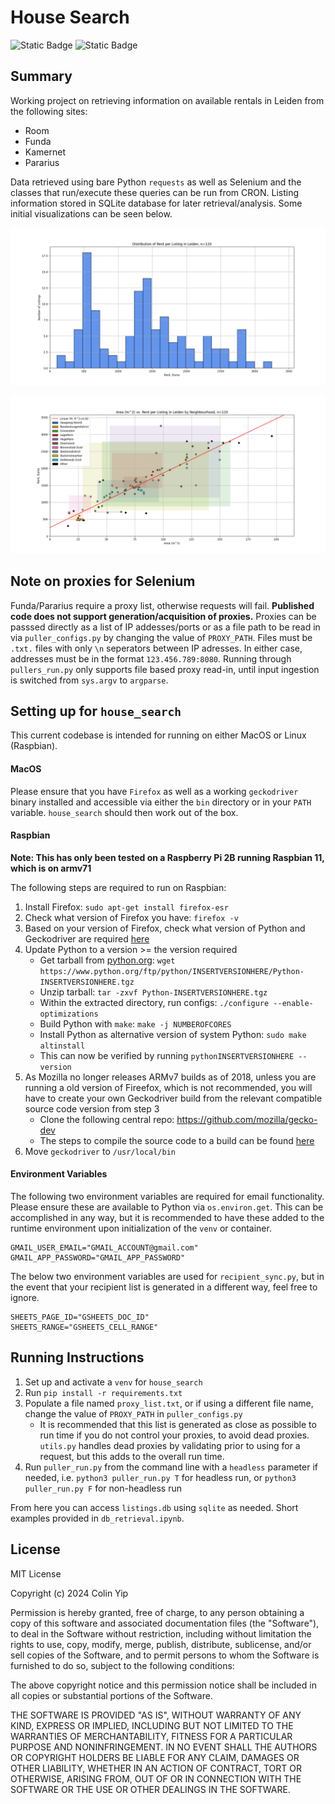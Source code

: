 # House Search

![Static Badge](https://img.shields.io/badge/code_style-black-black)
![Static Badge](https://img.shields.io/badge/license-MIT-8A2BE2)

## Summary
Working project on retrieving information on available rentals in Leiden from the following sites:
* Room
* Funda
* Kamernet
* Pararius


Data retrieved using bare Python `requests` as well as Selenium and the classes that run/execute these queries can be run from CRON. Listing information stored in SQLite database for later retrieval/analysis. Some initial visualizations can be seen below.

![hist](static/rent_distribution.png)

![lin_fit_by_nh_boxed](static/lin_fit_rent_area_by_nh_boxed.png)

## Note on proxies for Selenium
Funda/Pararius require a proxy list, otherwise requests will fail. **Published code does not support generation/acquisition of proxies.** Proxies can be passsed directly as a list of IP addesses/ports or as a file path to be read in via `puller_configs.py` by changing the value of `PROXY_PATH`. Files must be `.txt.` files with only `\n` seperators between IP adresses. In either case, addresses must be in the format `123.456.789:8080`. Running through `pullers_run.py` only supports file based proxy read-in, until input ingestion is switched from `sys.argv` to `argparse`.

## Setting up for `house_search`
This current codebase is intended for running on either MacOS or Linux (Raspbian). 

#### MacOS
Please ensure that you have `Firefox` as well as a working `geckodriver` binary installed and accessible via either the `bin` directory or in your `PATH` variable. `house_search` should then work out of the box.

#### Raspbian
**Note: This has only been tested on a Raspberry Pi 2B running Raspbian 11, which is on armv71**

The following steps are required to run on Raspbian:
1. Install Firefox: `sudo apt-get install firefox-esr`
2. Check what version of Firefox you have: `firefox -v`
3. Based on your version of Firefox, check what version of Python and Geckodriver are required [here](https://firefox-source-docs.mozilla.org/testing/geckodriver/Support.html)
4. Update Python to a version >= the version required
    - Get tarball from [python.org](python.org): `wget https://www.python.org/ftp/python/INSERTVERSIONHERE/Python-INSERTVERSIONHERE.tgz`
    - Unzip tarball: `tar -zxvf Python-INSERTVERSIONHERE.tgz`
    - Within the extracted directory, run configs: `./configure --enable-optimizations`
    - Build Python with `make`: `make -j NUMBEROFCORES`
    - Install Python as alternative version of system Python: `sudo make altinstall`
    - This can now be verified by running `pythonINSERTVERSIONHERE --version`
5. As Mozilla no longer releases ARMv7 builds as of 2018, unless you are running a old version of Fireefox, which is not recommended, you will have to create your own Geckodriver build from the relevant compatible source code version from step 3
    - Clone the following central repo: https://github.com/mozilla/gecko-dev
    - The steps to compile the source code to a build can be found [here](https://firefox-source-docs.mozilla.org/testing/geckodriver/ARM.html)
6. Move `geckodriver` to `/usr/local/bin`

#### Environment Variables
The following two environment variables are required for email functionality. Please ensure these are available to Python via `os.environ.get`. This can be accomplished in any way, but it is recommended to have these added to the runtime environment upon initialization of the `venv` or container.
```
GMAIL_USER_EMAIL="GMAIL_ACCOUNT@gmail.com"
GMAIL_APP_PASSWORD="GMAIL_APP_PASSWORD"
```

The below two environment variables are used for `recipient_sync.py`, but in the event that your recipient list is generated in a different way, feel free to ignore.
```
SHEETS_PAGE_ID="GSHEETS_DOC_ID"
SHEETS_RANGE="GSHEETS_CELL_RANGE"
```

## Running Instructions
1. Set up and activate a `venv` for `house_search`
2. Run `pip install -r requirements.txt`
3. Populate a file named `proxy_list.txt`, or if using a different file name, change the value of `PROXY_PATH` in `puller_configs.py`
    * It is recommended that this list is generated as close as possible to run time if you do not control your proxies, to avoid dead proxies. `utils.py` handles dead proxies by validating prior to using for a request, but this adds to the overall run time.
4. Run `puller_run.py` from the command line with a `headless` parameter if needed, i.e. `python3 puller_run.py T` for headless run, or `python3 puller_run.py F` for non-headless run

From here you can access `listings.db` using `sqlite` as needed. Short examples provided in `db_retrieval.ipynb`.

## License

MIT License 

Copyright (c) 2024 Colin Yip

Permission is hereby granted, free of charge, to any person obtaining a copy
of this software and associated documentation files (the "Software"), to deal
in the Software without restriction, including without limitation the rights
to use, copy, modify, merge, publish, distribute, sublicense, and/or sell
copies of the Software, and to permit persons to whom the Software is
furnished to do so, subject to the following conditions:

The above copyright notice and this permission notice shall be included in all
copies or substantial portions of the Software.

THE SOFTWARE IS PROVIDED "AS IS", WITHOUT WARRANTY OF ANY KIND, EXPRESS OR
IMPLIED, INCLUDING BUT NOT LIMITED TO THE WARRANTIES OF MERCHANTABILITY,
FITNESS FOR A PARTICULAR PURPOSE AND NONINFRINGEMENT. IN NO EVENT SHALL THE
AUTHORS OR COPYRIGHT HOLDERS BE LIABLE FOR ANY CLAIM, DAMAGES OR OTHER
LIABILITY, WHETHER IN AN ACTION OF CONTRACT, TORT OR OTHERWISE, ARISING FROM,
OUT OF OR IN CONNECTION WITH THE SOFTWARE OR THE USE OR OTHER DEALINGS IN THE
SOFTWARE.
